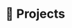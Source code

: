 ---
title: "🧱 Projects"
description: "Something interesting. Something boring."
hidemeta: true # 是否隐藏文章的元信息，如发布日期、作者等
---